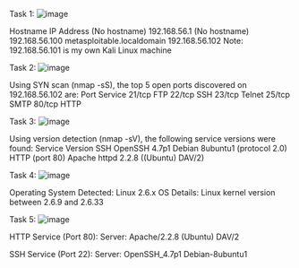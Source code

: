 Task 1:
![image](https://github.com/user-attachments/assets/8f2af06c-7f8e-4937-9b18-9b28ef876317)

Hostname	IP Address
(No hostname)	192.168.56.1
(No hostname)	192.168.56.100
metasploitable.localdomain	192.168.56.102
Note:
192.168.56.101 is my own Kali Linux machine

Task 2:
![image](https://github.com/user-attachments/assets/fcf19b02-4712-4030-a256-053a99e7fe4f)

Using SYN scan (nmap -sS), the top 5 open ports discovered on 192.168.56.102 are:
Port	Service
21/tcp	FTP
22/tcp	SSH
23/tcp	Telnet
25/tcp	SMTP
80/tcp	HTTP

Task 3:
![image](https://github.com/user-attachments/assets/2384e23e-95ce-4930-8b61-d3d369fa1b10)

Using version detection (nmap -sV), the following service versions were found:
Service	Version
SSH	OpenSSH 4.7p1 Debian 8ubuntu1 (protocol 2.0)
HTTP (port 80)	Apache httpd 2.2.8 ((Ubuntu) DAV/2)

Task 4:
![image](https://github.com/user-attachments/assets/8576937f-7a52-47a2-9054-158b7658c4a1)

Operating System Detected: Linux 2.6.x
OS Details: Linux kernel version between 2.6.9 and 2.6.33

Task 5:
![image](https://github.com/user-attachments/assets/fe9a0de9-b70d-4d07-84d0-84677cdb7dd3)

HTTP Service (Port 80):
Server: Apache/2.2.8 (Ubuntu) DAV/2

SSH Service (Port 22):
Server: OpenSSH_4.7p1 Debian-8ubuntu1
